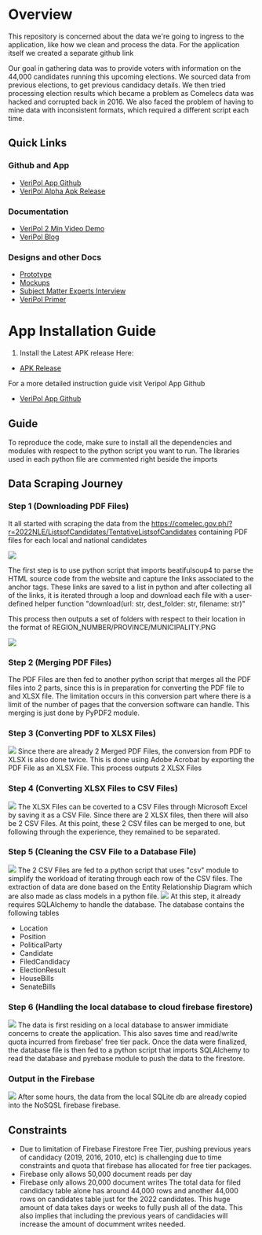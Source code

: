 # Overview
This repository is concerned about the data we're going to ingress to the application, like how we clean and process the data. For the application itself we created a separate github link

Our goal in gathering data was to provide voters with information on the 44,000 candidates running this upcoming elections. We sourced data from previous elections, to get previous candidacy details. We then tried processing election results which became a problem as Comelecs data was hacked and corrupted back in 2016. We also faced the problem of having to mine data with inconsistent formats, which required a different script each time.

## Quick Links

### Github and App
* [VeriPol App Github](https://bit.ly/VeriPolGithub)
* [VeriPol Alpha Apk Release](https://bit.ly/VeriPol_APK)

### Documentation 
* [VeriPol 2 Min Video Demo](https://bit.ly/VeriPol_AVP)
* [VeriPol Blog](https://bit.ly/VeriPolTeamBlog)

### Designs and other Docs
* [Prototype](https://bit.ly/VeriPolPrototype)
* [Mockups](https://bit.ly/VeriPol_Mockups)
* [Subject Matter Experts Interview](https://bit.ly/VeriPol_SME_Interviews)
* [VeriPol Primer](https://bit.ly/VeriPolPrimer)


# App Installation Guide
1. Install the Latest APK release Here:
* [APK Release](https://bit.ly/VeriPol_APK)

For a more detailed instruction guide visit Veripol App Github
* [VeriPol App Github](https://bit.ly/VeriPolGithub)

## Guide
To reproduce the code, make sure to install all the dependencies and modules with respect to the python script you want to run. The libraries used in each python file are commented right beside the imports

## Data Scraping Journey

### Step 1 (Downloading PDF Files)
It all started with scraping the data from the https://comelec.gov.ph/?r=2022NLE/ListsofCandidates/TentativeListsofCandidates containing PDF files for each local and national candidates

![](Blobs/step_1.png)

The first step is to use python script that imports beatifulsoup4 to parse the HTML source code from the website and capture the links associated to the anchor tags.
These links are saved to a list in python and after collecting all of the links, it is iterated through a loop and download each file with a user-defined helper function "download(url: str, dest_folder: str, filename: str)"

This process then outputs a set of folders with respect to their location in the format of REGION_NUMBER/PROVINCE/MUNICIPALITY.PNG

![](Blobs/step_2.png)

### Step 2 (Merging PDF Files)
The PDF Files are then fed to another python script that merges all the PDF files into 2 parts, since this is in preparation for converting the PDF file to and XLSX file.
The limitation occurs in this conversion part where there is a limit of the number of pages that the conversion software can handle.
This merging is just done by PyPDF2 module.


### Step 3 (Converting PDF to XLSX Files)

![](Blobs/step_3.png)
Since there are already 2 Merged PDF Files, the conversion from PDF to XLSX is also done twice. This is done using Adobe Acrobat by exporting the PDF File as an XLSX File.
This process outputs 2 XLSX Files

### Step 4 (Converting XLSX Files to CSV Files)
![](Blobs/step_4.png)
The XLSX Files can be coverted to a CSV Files through Microsoft Excel by saving it as a CSV File. Since there are 2 XLSX files, then there will also be 2 CSV Files.
At this point, these 2 CSV files can be merged to one, but following through the experience, they remained to be separated.

### Step 5 (Cleaning the CSV File to a Database File)
![](Blobs/step_5.png)
The 2 CSV Files are fed to a python script that uses "csv" module to simplify the workload of iterating through each row of the CSV files.
The extraction of data are done based on the Entity Relationship Diagram which are also made as class models in a python file.
![](Blobs/ERD.png)
At this step, it already requires SQLAlchemy to handle the database. The database contains the following tables
- Location
- Position
- PoliticalParty
- Candidate
- FiledCandidacy
- ElectionResult
- HouseBills
- SenateBills

### Step 6 (Handling the local database to cloud firebase firestore)
![](Blobs/step_6.png)
The data is first residing on a local database to answer immidiate concerns to create the application. This also saves time and read/write quota incurred from firebase' free tier pack.
Once the data were finalized, the database file is then fed to a python script that imports SQLAlchemy to read the database and pyrebase module to push the data to the firestore.

### Output in the Firebase
![](Blobs/firebase_output.png)
After some hours, the data from the local SQLite db are already copied into the NoSQSL firebase firebase.

## Constraints
- Due to limitation of Firebase Firestore Free Tier, pushing previous years of candidacy (2019, 2016, 2010, etc) is challenging due to time constraints and quota that firebase has allocated for free tier packages. 
- Firebase only allows 50,000 document reads per day
- Firebase only allows 20,000 document writes
The total data for filed candidacy table alone has around 44,000 rows and another 44,000 rows on candidates table just for the 2022 candidates. This huge amount of data takes days or weeks to fully push all of the data. This also implies that including the previous years of candidacies will increase the amount of documment writes needed.
